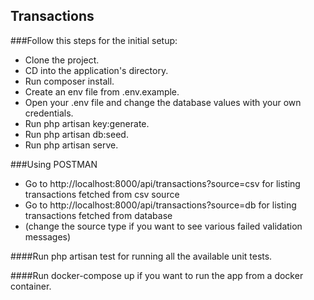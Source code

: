 ## Transactions

###Follow this steps for the initial setup:
- Clone the project.
- CD into the application's directory.
- Run composer install.
- Create an env  file from .env.example.
- Open your .env file and change the database values with your own credentials.
- Run php artisan key:generate.
- Run php artisan db:seed.
- Run php artisan serve.

###Using POSTMAN
- Go to http://localhost:8000/api/transactions?source=csv  for listing transactions fetched from csv source
- Go to http://localhost:8000/api/transactions?source=db   for listing transactions fetched from database
- (change the source type if you want to see various failed validation messages)

####Run php artisan test for running all the available unit tests.

####Run docker-compose up if you want to run the app from a docker container.
